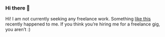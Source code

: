 ### Hi there 👋

Hi! I am not currently seeking any freelance work. Something [like this](https://connortumbleson.com/2022/09/19/someone-is-pretending-to-be-me/)  recently happened to me. If you think you’re hiring me for a freelance gig, you aren’t :)


<!--
**dlederle/dlederle** is a ✨ _special_ ✨ repository because its `README.md` (this file) appears on your GitHub profile.

Here are some ideas to get you started:

- 🔭 I’m currently working on ...
- 🌱 I’m currently learning ...
- 👯 I’m looking to collaborate on ...
- 🤔 I’m looking for help with ...
- 💬 Ask me about ...
- 📫 How to reach me: ...
- 😄 Pronouns: ...
- ⚡ Fun fact: ...
-->
